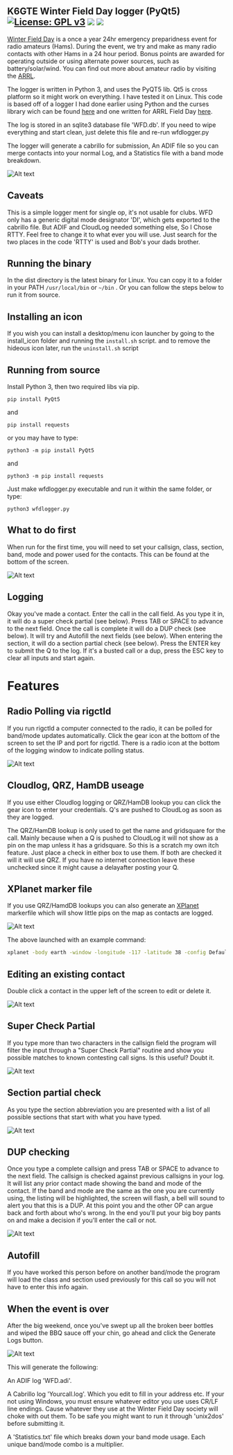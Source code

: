 ## K6GTE Winter Field Day logger (PyQt5) [![License: GPL v3](https://img.shields.io/badge/License-GPLv3-blue.svg)](https://www.gnu.org/licenses/gpl-3.0)  [![](https://img.shields.io/badge/python-3.8+-blue.svg)](https://www.python.org/downloads/) [![](https://img.shields.io/badge/Made%20with-PyQt5-red)](https://pypi.org/project/PyQt5/)

[Winter Field Day](https://www.winterfieldday.com/)
is a once a year 24hr emergency preparidness event for radio amateurs (Hams). During the event, we try and make as many radio contacts with other Hams in a 24 hour period. Bonus points are awarded for operating outside or using alternate power sources, such as battery/solar/wind. You can find out more about amateur radio by visiting the [ARRL](https://www.arrl.org/).

The logger is written in Python 3, and uses the PyQT5 lib. Qt5 is cross platform so it might work on everything. I have tested it on Linux. This code is based off of a logger I had done earlier using Python and the curses library wich can be found [here](https://github.com/mbridak/wfd_py_logger) and one written for ARRL Field Day [here](https://github.com/mbridak/FieldDayLogger). 

The log is stored in an sqlite3 database file 'WFD.db'. If you need to wipe everything and start clean, just delete this file and re-run wfdlogger.py 

The logger will generate a cabrillo for submission, An ADIF file so you can merge contacts into your normal Log, and a Statistics file with a band mode breakdown.

![Alt text](https://github.com/mbridak/pyqtwfdlogger/blob/main/pics/loggerscreenshot.png)

## Caveats
This is a simple logger ment for single op, it's not usable for clubs.
WFD only has a generic digital mode designator 'DI', which gets exported to the cabrillo file. But ADIF and CloudLog needed something else, So I Chose RTTY. Feel free to change it to what ever you will use. Just search for the two places in the code 'RTTY' is used and Bob's your dads brother. 

## Running the binary
In the dist directory is the latest binary for Linux. You can copy it to a folder in your PATH `/usr/local/bin` or `~/bin` . Or you can follow the steps below to run it from source.

## Installing an icon
If you wish you can install a desktop/menu icon launcher by going to the install_icon folder and running the `install.sh` script. and to remove the hideous icon later, run the `uninstall.sh` script

## Running from source
Install Python 3, then two required libs via pip.

`pip install PyQt5`

and

`pip install requests`

or you may have to type:

`python3 -m pip install PyQt5`

and

`python3 -m pip install requests`

Just make wfdlogger.py executable and run it within the same folder, or type:

`python3 wfdlogger.py`

## What to do first

When run for the first time, you will need to set your callsign, class, section, band, mode and power used for the contacts. This can be found at the bottom of the screen.

![Alt text](https://github.com/mbridak/pyqtwfdlogger/blob/main/pics/yourstuff.png)

## Logging
Okay you've made a contact. Enter the call in the call field. As you type it in, it will do a super check partial (see below). Press TAB or SPACE to advance to the next field. Once the call is complete it will do a DUP check (see below).
 It will try and Autofill the next fields (see below). When entering the section, it will do a section partial check (see below). Press the ENTER key to submit the Q to the log. If it's a busted call or a dup, press the ESC key to clear all inputs and start again.

# Features

## Radio Polling via rigctld
If you run rigctld a computer connected to the radio, it can be polled for band/mode updates automatically. Click the gear icon at the bottom of the screen to set the IP and port for rigctld. There is a radio icon at the bottom of the logging window to indicate polling status. 

![Alt text](https://github.com/mbridak/pyqtwfdlogger/blob/main/pics/loggerSettingsDialog.png)

## Cloudlog, QRZ, HamDB useage
If you use either Cloudlog logging or QRZ/HamDB lookup you can click the gear icon to enter your credentials. Q's are pushed to CloudLog as soon as they are logged.

The QRZ/HamDB lookup is only used to get the name and gridsquare for the call. Mainly because when a Q is pushed to CloudLog it will not show as a pin on the map unless it has a gridsquare. So this is a scratch my own itch feature. Just place a check in either box to use them. If both are checked it will it will use QRZ.
If you have no internet connection leave these unchecked since it might cause a delayafter posting your Q.

## XPlanet marker file
If you use QRZ/HamdDB lookups you can also generate an [XPlanet](http://xplanet.sourceforge.net/) markerfile which will show little pips on the map as contacts are logged.

![Alt text](https://github.com/mbridak/pyqtwfdlogger/blob/main/pics/xplanet.png)

The above launched with an example command:
```bash
xplanet -body earth -window -longitude -117 -latitude 38 -config Default -projection azmithal -radius 200 -wait 5
```

## Editing an existing contact
Double click a contact in the upper left of the screen to edit or delete it.

![Alt text](https://github.com/mbridak/pyqtwfdlogger/blob/main/pics/editqso.png)

## Super Check Partial
If you type more than two characters in the callsign field the program will filter the input through a "Super Check Partial" routine and show you possible matches to known contesting call signs. Is this useful? Doubt it.

![Alt text](https://github.com/mbridak/pyqtwfdlogger/blob/main/pics/scp.png)

## Section partial check
As you type the section abbreviation you are presented with a list of all possible sections that start with what you have typed.

![Alt text](https://github.com/mbridak/pyqtwfdlogger/blob/main/pics/sectioncheck.png)

## DUP checking
Once you type a complete callsign and press TAB or SPACE to advance to the next field. The callsign is checked against previous callsigns in your log. It will list any prior contact made showing the band and mode of the contact. If the band and mode are the same as the one you are currently using, the listing will be highlighted, the screen will flash, a bell will sound to alert you that this is a DUP. At this point you and the other OP can argue back and forth about who's wrong. In the end you'll put your big boy pants on and make a decision if you'll enter the call or not.

![Alt text](https://github.com/mbridak/pyqtwfdlogger/blob/main/pics/dupe.png)

## Autofill
If you have worked this person before on another band/mode the program will load the class and section used previously for this call so you will not have to enter this info again.

## When the event is over
After the big weekend, once you've swept up all the broken beer bottles and wiped the BBQ sauce off your chin, go ahead and click the Generate Logs button.

![Alt text](https://github.com/mbridak/pyqtwfdlogger/blob/main/pics/genlog.png)

This will generate the following:

An ADIF log 'WFD.adi'.

A Cabrillo log 'Yourcall.log'. Which you edit to fill in your address etc. If your not using Windows, you must ensure whatever editor you use uses CR/LF line endings. Cause whatever they use at the Winter Field Day society will choke with out them. To be safe you might want to run it through 'unix2dos' before submitting it.

A 'Statistics.txt' file which breaks down your band mode usage. Each unique band/mode combo is a multiplier.
